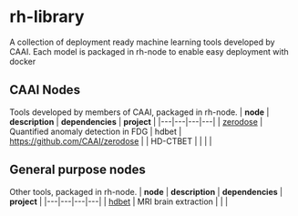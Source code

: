 # rh-library
A collection of deployment ready machine learning tools developed by CAAI. Each model is packaged in rh-node to enable easy deployment with docker

## CAAI Nodes
Tools developed by members of CAAI, packaged in rh-node. 
| **node** | **description** | **dependencies** | **project** |
|---|---|---|---|
| [zerodose](nodes/zerodose) | Quantified anomaly detection in FDG | hdbet | https://github.com/CAAI/zerodose |
| HD-CTBET |  |  |  |

## General purpose nodes
Other tools, packaged in rh-node. 
| **node** | **description** | **dependencies** | **project** |
|---|---|---|---|
| [hdbet](nodes/hdbet) | MRI brain extraction |  |  |
